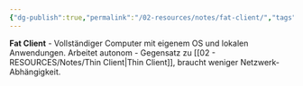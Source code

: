 ```yaml
---
{"dg-publish":true,"permalink":"/02-resources/notes/fat-client/","tags":["client/vollständig","computer/autonom"],"noteIcon":"","updated":"2025-08-27T15:03:20.054+02:00"}
---
```



**Fat Client** - Vollständiger Computer mit eigenem OS und lokalen Anwendungen.
Arbeitet autonom - Gegensatz zu [[02 - RESOURCES/Notes/Thin Client\|Thin Client]], braucht weniger Netzwerk-Abhängigkeit.